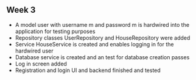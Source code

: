 ## Week 3
- A model user with username m and password m is hardwired into the application for testing purposes
- Repository classes UserRepository and HouseRepository were added
- Service HouseService is created and enables logging in for the hardwired user
- Database service is created and an test for database creation passes
- Log in screen added 
- Registration and login UI and backend finished and tested
